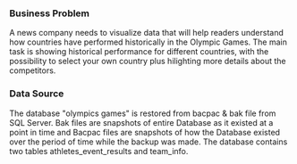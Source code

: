 ### Business Problem

A news company needs to visualize data that will help readers understand how countries have performed historically in the Olympic Games. The main task is showing historical performance for different countries, with the possibility to select your own country plus hilighting more details about the competitors.

### Data Source 

The database "olympics games" is restored from bacpac & bak file from SQL Server. Bak files are snapshots of entire Database as it existed at a point in time and Bacpac files are snapshots of how the Database existed over the period of time while the backup was made. The database contains two tables athletes_event_results and team_info.
